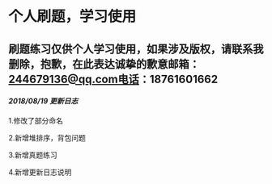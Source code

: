 # 个人刷题，学习使用

刷题练习仅供个人学习使用，如果涉及版权，请联系我删除，抱歉，在此表达诚挚的歉意邮箱：244679136@qq.com电话：18761601662
--------

#### _2018/08/19_ _更新日志_

1.修改了部分命名 

2.新增堆排序，背包问题 

3.新增真题练习 

4.新增更新日志说明 
